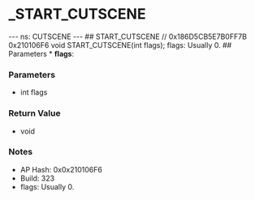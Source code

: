 # _START_CUTSCENE

--- ns: CUTSCENE --- ## START_CUTSCENE  // 0x186D5CB5E7B0FF7B 0x210106F6 void START_CUTSCENE(int flags);  flags: Usually 0.  ## Parameters * **flags**:

### Parameters
* int flags

### Return Value
* void

### Notes
* AP Hash: 0x0x210106F6
* Build: 323
* flags: Usually 0.

